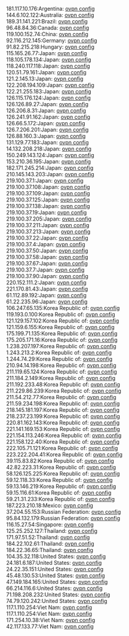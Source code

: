 181.117.10.176:Argentina: [ovpn config](vpn/181_117_10_176.ovpn)  
144.6.102.122:Australia: [ovpn config](vpn/144_6_102_122.ovpn)  
189.31.141.221:Brazil: [ovpn config](vpn/189_31_141_221.ovpn)  
96.48.84.36:Canada: [ovpn config](vpn/96_48_84_36.ovpn)  
119.100.152.74:China: [ovpn config](vpn/119_100_152_74.ovpn)  
92.116.212.145:Germany: [ovpn config](vpn/92_116_212_145.ovpn)  
91.82.215.218:Hungary: [ovpn config](vpn/91_82_215_218.ovpn)  
115.165.26.77:Japan: [ovpn config](vpn/115_165_26_77.ovpn)  
118.105.178.134:Japan: [ovpn config](vpn/118_105_178_134.ovpn)  
118.240.117.118:Japan: [ovpn config](vpn/118_240_117_118.ovpn)  
120.51.79.161:Japan: [ovpn config](vpn/120_51_79_161.ovpn)  
121.2.145.13:Japan: [ovpn config](vpn/121_2_145_13.ovpn)  
122.208.194.109:Japan: [ovpn config](vpn/122_208_194_109.ovpn)  
122.21.255.183:Japan: [ovpn config](vpn/122_21_255_183.ovpn)  
126.115.176.124:Japan: [ovpn config](vpn/126_115_176_124.ovpn)  
126.126.89.27:Japan: [ovpn config](vpn/126_126_89_27.ovpn)  
126.206.8.31:Japan: [ovpn config](vpn/126_206_8_31.ovpn)  
126.241.91.162:Japan: [ovpn config](vpn/126_241_91_162.ovpn)  
126.66.5.172:Japan: [ovpn config](vpn/126_66_5_172.ovpn)  
126.7.206.201:Japan: [ovpn config](vpn/126_7_206_201.ovpn)  
126.88.160.3:Japan: [ovpn config](vpn/126_88_160_3.ovpn)  
131.129.77.183:Japan: [ovpn config](vpn/131_129_77_183.ovpn)  
14.132.208.218:Japan: [ovpn config](vpn/14_132_208_218.ovpn)  
150.249.143.124:Japan: [ovpn config](vpn/150_249_143_124.ovpn)  
153.210.36.195:Japan: [ovpn config](vpn/153_210_36_195.ovpn)  
182.171.245.214:Japan: [ovpn config](vpn/182_171_245_214.ovpn)  
210.145.143.203:Japan: [ovpn config](vpn/210_145_143_203.ovpn)  
219.100.37.1:Japan: [ovpn config](vpn/219_100_37_1.ovpn)  
219.100.37.108:Japan: [ovpn config](vpn/219_100_37_108.ovpn)  
219.100.37.109:Japan: [ovpn config](vpn/219_100_37_109.ovpn)  
219.100.37.125:Japan: [ovpn config](vpn/219_100_37_125.ovpn)  
219.100.37.138:Japan: [ovpn config](vpn/219_100_37_138.ovpn)  
219.100.37.19:Japan: [ovpn config](vpn/219_100_37_19.ovpn)  
219.100.37.205:Japan: [ovpn config](vpn/219_100_37_205.ovpn)  
219.100.37.211:Japan: [ovpn config](vpn/219_100_37_211.ovpn)  
219.100.37.213:Japan: [ovpn config](vpn/219_100_37_213.ovpn)  
219.100.37.22:Japan: [ovpn config](vpn/219_100_37_22.ovpn)  
219.100.37.4:Japan: [ovpn config](vpn/219_100_37_4.ovpn)  
219.100.37.50:Japan: [ovpn config](vpn/219_100_37_50.ovpn)  
219.100.37.58:Japan: [ovpn config](vpn/219_100_37_58.ovpn)  
219.100.37.67:Japan: [ovpn config](vpn/219_100_37_67.ovpn)  
219.100.37.7:Japan: [ovpn config](vpn/219_100_37_7.ovpn)  
219.100.37.90:Japan: [ovpn config](vpn/219_100_37_90.ovpn)  
220.152.111.2:Japan: [ovpn config](vpn/220_152_111_2.ovpn)  
221.170.81.43:Japan: [ovpn config](vpn/221_170_81_43.ovpn)  
61.112.89.192:Japan: [ovpn config](vpn/61_112_89_192.ovpn)  
61.22.235.96:Japan: [ovpn config](vpn/61_22_235_96.ovpn)  
106.247.65.135:Korea Republic of: [ovpn config](vpn/106_247_65_135.ovpn)  
119.193.0.100:Korea Republic of: [ovpn config](vpn/119_193_0_100.ovpn)  
121.129.157.102:Korea Republic of: [ovpn config](vpn/121_129_157_102.ovpn)  
121.159.6.155:Korea Republic of: [ovpn config](vpn/121_159_6_155.ovpn)  
175.199.71.135:Korea Republic of: [ovpn config](vpn/175_199_71_135.ovpn)  
175.205.171.16:Korea Republic of: [ovpn config](vpn/175_205_171_16.ovpn)  
1.238.207.197:Korea Republic of: [ovpn config](vpn/1_238_207_197.ovpn)  
1.243.213.2:Korea Republic of: [ovpn config](vpn/1_243_213_2.ovpn)  
1.244.74.29:Korea Republic of: [ovpn config](vpn/1_244_74_29.ovpn)  
210.94.14.198:Korea Republic of: [ovpn config](vpn/210_94_14_198.ovpn)  
211.119.65.124:Korea Republic of: [ovpn config](vpn/211_119_65_124.ovpn)  
211.184.2.149:Korea Republic of: [ovpn config](vpn/211_184_2_149.ovpn)  
211.192.233.48:Korea Republic of: [ovpn config](vpn/211_192_233_48.ovpn)  
211.229.86.239:Korea Republic of: [ovpn config](vpn/211_229_86_239.ovpn)  
211.54.212.77:Korea Republic of: [ovpn config](vpn/211_54_212_77.ovpn)  
211.59.234.198:Korea Republic of: [ovpn config](vpn/211_59_234_198.ovpn)  
218.145.181.197:Korea Republic of: [ovpn config](vpn/218_145_181_197.ovpn)  
218.237.23.199:Korea Republic of: [ovpn config](vpn/218_237_23_199.ovpn)  
220.81.162.143:Korea Republic of: [ovpn config](vpn/220_81_162_143.ovpn)  
221.141.169.153:Korea Republic of: [ovpn config](vpn/221_141_169_153.ovpn)  
221.154.113.246:Korea Republic of: [ovpn config](vpn/221_154_113_246.ovpn)  
221.158.122.40:Korea Republic of: [ovpn config](vpn/221_158_122_40.ovpn)  
222.105.71.121:Korea Republic of: [ovpn config](vpn/222_105_71_121.ovpn)  
223.222.204.41:Korea Republic of: [ovpn config](vpn/223_222_204_41.ovpn)  
39.115.83.82:Korea Republic of: [ovpn config](vpn/39_115_83_82.ovpn)  
42.82.223.31:Korea Republic of: [ovpn config](vpn/42_82_223_31.ovpn)  
58.126.125.225:Korea Republic of: [ovpn config](vpn/58_126_125_225.ovpn)  
59.12.118.33:Korea Republic of: [ovpn config](vpn/59_12_118_33.ovpn)  
59.13.146.219:Korea Republic of: [ovpn config](vpn/59_13_146_219.ovpn)  
59.15.116.61:Korea Republic of: [ovpn config](vpn/59_15_116_61.ovpn)  
59.21.31.233:Korea Republic of: [ovpn config](vpn/59_21_31_233.ovpn)  
187.223.210.18:Mexico: [ovpn config](vpn/187_223_210_18.ovpn)  
37.204.55.153:Russian Federation: [ovpn config](vpn/37_204_55_153.ovpn)  
95.84.132.179:Russian Federation: [ovpn config](vpn/95_84_132_179.ovpn)  
116.15.27.54:Singapore: [ovpn config](vpn/116_15_27_54.ovpn)  
125.25.252.127:Thailand: [ovpn config](vpn/125_25_252_127.ovpn)  
171.97.51.52:Thailand: [ovpn config](vpn/171_97_51_52.ovpn)  
184.22.102.61:Thailand: [ovpn config](vpn/184_22_102_61.ovpn)  
184.22.36.65:Thailand: [ovpn config](vpn/184_22_36_65.ovpn)  
104.35.32.118:United States: [ovpn config](vpn/104_35_32_118.ovpn)  
24.181.6.187:United States: [ovpn config](vpn/24_181_6_187.ovpn)  
24.22.35.151:United States: [ovpn config](vpn/24_22_35_151.ovpn)  
45.48.130.53:United States: [ovpn config](vpn/45_48_130_53.ovpn)  
47.149.184.165:United States: [ovpn config](vpn/47_149_184_165.ovpn)  
66.214.116.6:United States: [ovpn config](vpn/66_214_116_6.ovpn)  
71.198.208.232:United States: [ovpn config](vpn/71_198_208_232.ovpn)  
74.79.120.242:United States: [ovpn config](vpn/74_79_120_242.ovpn)  
117.1.110.254:Viet Nam: [ovpn config](vpn/117_1_110_254.ovpn)  
117.1.110.254:Viet Nam: [ovpn config](vpn/117_1_110_254.ovpn)  
171.254.10.38:Viet Nam: [ovpn config](vpn/171_254_10_38.ovpn)  
42.117.133.77:Viet Nam: [ovpn config](vpn/42_117_133_77.ovpn)  
